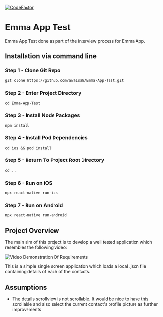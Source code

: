 [![CodeFactor](https://www.codefactor.io/repository/github/awaisah/emma-app-test/badge)](https://www.codefactor.io/repository/github/awaisah/emma-app-test)

# Emma App Test
Emma App Test done as part of the interview process for Emma App.

## Installation via command line
### Step 1 - Clone Git Repo
```git clone https://github.com/awaisah/Emma-App-Test.git```
### Step 2 - Enter Project Directory
```cd Emma-App-Test```
### Step 3 - Install Node Packages
```npm install```
### Step 4 - Install Pod Dependencies
```cd ios && pod install```
### Step 5 - Return To Project Root Directory
```cd ..```
### Step 6 - Run on iOS
```npx react-native run-ios```
### Step 7 - Run on Android
```npx react-native run-android```

## Project Overview
The main aim of this project is to develop a well tested application which resembles the following video:

![Video Demonstration Of Requirements](https://user-images.githubusercontent.com/19827912/129479976-cb113001-2f96-4f1b-be0c-f1ffdfefe702.gif)

This is a simple single screen application which loads a local .json file containing details of each of the contacts.

## Assumptions

* The details scrollview is not scrollable. It would be nice to have this scrollable and also select the current contact's profile picture as further improvements

